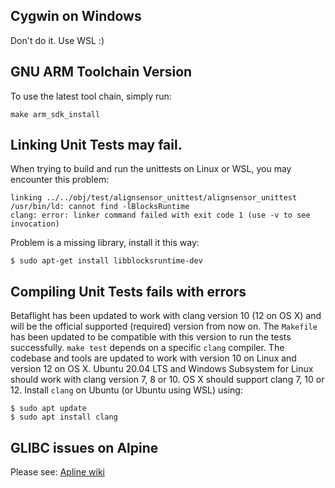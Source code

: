 ## Cygwin on Windows

Don't do it. Use WSL :)

## GNU ARM Toolchain Version

To use the latest tool chain, simply run:

```
make arm_sdk_install
```

## Linking Unit Tests may fail.

When trying to build and run the unittests on Linux or WSL, you may encounter this problem:

```
linking ../../obj/test/alignsensor_unittest/alignsensor_unittest
/usr/bin/ld: cannot find -lBlocksRuntime
clang: error: linker command failed with exit code 1 (use -v to see invocation)
```

Problem is a missing library, install it this way:

```
$ sudo apt-get install libblocksruntime-dev
```

## Compiling Unit Tests fails with errors

Betaflight has been updated to work with clang version 10 (12 on OS X) and will be the official supported (required) version from now on. The `Makefile` has been updated to be compatible with this version to run the tests successfully. `make test` depends on a specific `clang` compiler. The codebase and tools are updated to work with version 10 on Linux and version 12 on OS X. Ubuntu 20.04 LTS and Windows Subsystem for Linux should work with clang version 7, 8 or 10. OS X should support clang 7, 10 or 12. Install `clang` on Ubuntu (or Ubuntu using WSL) using:

```
$ sudo apt update
$ sudo apt install clang
```

## GLIBC issues on Alpine

Please see: [Apline wiki](https://wiki.alpinelinux.org/wiki/Running_glibc_programs)
